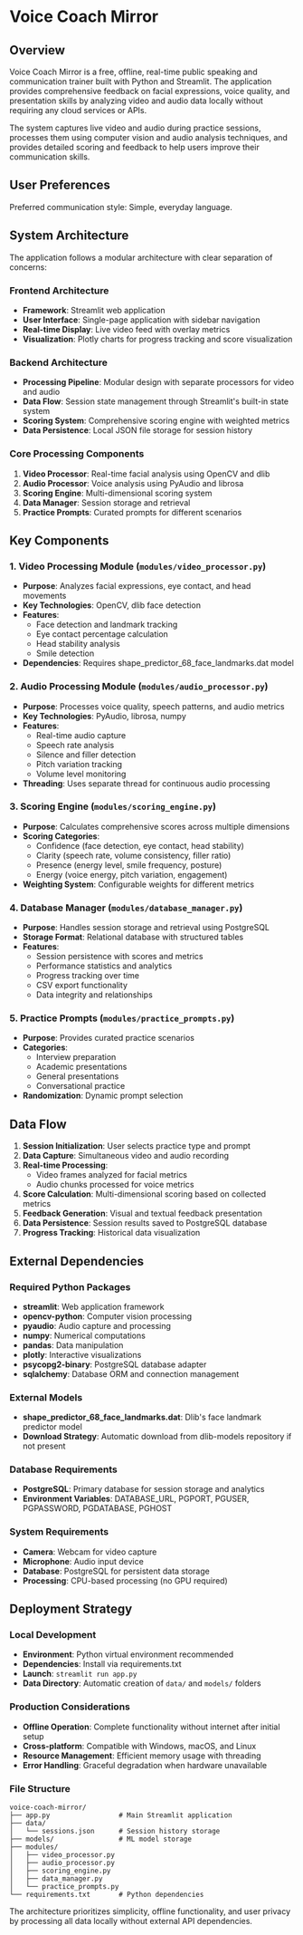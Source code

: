 # Voice Coach Mirror

## Overview

Voice Coach Mirror is a free, offline, real-time public speaking and communication trainer built with Python and Streamlit. The application provides comprehensive feedback on facial expressions, voice quality, and presentation skills by analyzing video and audio data locally without requiring any cloud services or APIs.

The system captures live video and audio during practice sessions, processes them using computer vision and audio analysis techniques, and provides detailed scoring and feedback to help users improve their communication skills.

## User Preferences

Preferred communication style: Simple, everyday language.

## System Architecture

The application follows a modular architecture with clear separation of concerns:

### Frontend Architecture
- **Framework**: Streamlit web application
- **User Interface**: Single-page application with sidebar navigation
- **Real-time Display**: Live video feed with overlay metrics
- **Visualization**: Plotly charts for progress tracking and score visualization

### Backend Architecture
- **Processing Pipeline**: Modular design with separate processors for video and audio
- **Data Flow**: Session state management through Streamlit's built-in state system
- **Scoring System**: Comprehensive scoring engine with weighted metrics
- **Data Persistence**: Local JSON file storage for session history

### Core Processing Components
1. **Video Processor**: Real-time facial analysis using OpenCV and dlib
2. **Audio Processor**: Voice analysis using PyAudio and librosa
3. **Scoring Engine**: Multi-dimensional scoring system
4. **Data Manager**: Session storage and retrieval
5. **Practice Prompts**: Curated prompts for different scenarios

## Key Components

### 1. Video Processing Module (`modules/video_processor.py`)
- **Purpose**: Analyzes facial expressions, eye contact, and head movements
- **Key Technologies**: OpenCV, dlib face detection
- **Features**: 
  - Face detection and landmark tracking
  - Eye contact percentage calculation
  - Head stability analysis
  - Smile detection
- **Dependencies**: Requires shape_predictor_68_face_landmarks.dat model

### 2. Audio Processing Module (`modules/audio_processor.py`)
- **Purpose**: Processes voice quality, speech patterns, and audio metrics
- **Key Technologies**: PyAudio, librosa, numpy
- **Features**:
  - Real-time audio capture
  - Speech rate analysis
  - Silence and filler detection
  - Pitch variation tracking
  - Volume level monitoring
- **Threading**: Uses separate thread for continuous audio processing

### 3. Scoring Engine (`modules/scoring_engine.py`)
- **Purpose**: Calculates comprehensive scores across multiple dimensions
- **Scoring Categories**:
  - Confidence (face detection, eye contact, head stability)
  - Clarity (speech rate, volume consistency, filler ratio)
  - Presence (energy level, smile frequency, posture)
  - Energy (voice energy, pitch variation, engagement)
- **Weighting System**: Configurable weights for different metrics

### 4. Database Manager (`modules/database_manager.py`)
- **Purpose**: Handles session storage and retrieval using PostgreSQL
- **Storage Format**: Relational database with structured tables
- **Features**:
  - Session persistence with scores and metrics
  - Performance statistics and analytics
  - Progress tracking over time
  - CSV export functionality
  - Data integrity and relationships

### 5. Practice Prompts (`modules/practice_prompts.py`)
- **Purpose**: Provides curated practice scenarios
- **Categories**:
  - Interview preparation
  - Academic presentations
  - General presentations
  - Conversational practice
- **Randomization**: Dynamic prompt selection

## Data Flow

1. **Session Initialization**: User selects practice type and prompt
2. **Data Capture**: Simultaneous video and audio recording
3. **Real-time Processing**: 
   - Video frames analyzed for facial metrics
   - Audio chunks processed for voice metrics
4. **Score Calculation**: Multi-dimensional scoring based on collected metrics
5. **Feedback Generation**: Visual and textual feedback presentation
6. **Data Persistence**: Session results saved to PostgreSQL database
7. **Progress Tracking**: Historical data visualization

## External Dependencies

### Required Python Packages
- **streamlit**: Web application framework
- **opencv-python**: Computer vision processing
- **pyaudio**: Audio capture and processing
- **numpy**: Numerical computations
- **pandas**: Data manipulation
- **plotly**: Interactive visualizations
- **psycopg2-binary**: PostgreSQL database adapter
- **sqlalchemy**: Database ORM and connection management

### External Models
- **shape_predictor_68_face_landmarks.dat**: Dlib's face landmark predictor model
- **Download Strategy**: Automatic download from dlib-models repository if not present

### Database Requirements
- **PostgreSQL**: Primary database for session storage and analytics
- **Environment Variables**: DATABASE_URL, PGPORT, PGUSER, PGPASSWORD, PGDATABASE, PGHOST

### System Requirements
- **Camera**: Webcam for video capture
- **Microphone**: Audio input device
- **Database**: PostgreSQL for persistent data storage
- **Processing**: CPU-based processing (no GPU required)

## Deployment Strategy

### Local Development
- **Environment**: Python virtual environment recommended
- **Dependencies**: Install via requirements.txt
- **Launch**: `streamlit run app.py`
- **Data Directory**: Automatic creation of `data/` and `models/` folders

### Production Considerations
- **Offline Operation**: Complete functionality without internet after initial setup
- **Cross-platform**: Compatible with Windows, macOS, and Linux
- **Resource Management**: Efficient memory usage with threading
- **Error Handling**: Graceful degradation when hardware unavailable

### File Structure
```
voice-coach-mirror/
├── app.py                 # Main Streamlit application
├── data/
│   └── sessions.json      # Session history storage
├── models/                # ML model storage
├── modules/
│   ├── video_processor.py
│   ├── audio_processor.py
│   ├── scoring_engine.py
│   ├── data_manager.py
│   └── practice_prompts.py
└── requirements.txt       # Python dependencies
```

The architecture prioritizes simplicity, offline functionality, and user privacy by processing all data locally without external API dependencies.